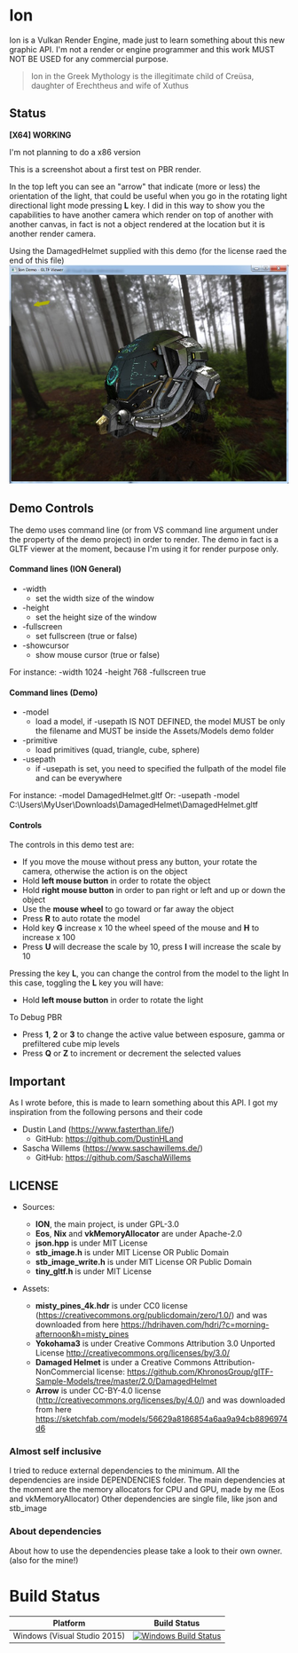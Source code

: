 # Ion

Ion is a Vulkan Render Engine, made just to learn something about this new graphic API.
I'm not a render or engine programmer and this work MUST NOT BE USED for any commercial purpose.

> Ion in the Greek Mythology is the illegitimate child of Creüsa, daughter of Erechtheus and wife of Xuthus


## Status

**[X64] WORKING**

I'm not planning to do a x86 version

This is a screenshot about a first test on PBR render.

In the top left you can see an "arrow" that indicate (more or less) the orientation of the light, that could be useful when you go in the rotating light directional light mode pressing **L** key.
I did in this way to show you the capabilities to have another camera which render on top of another with another canvas, in fact is not a object rendered at the location but it is another render camera.

Using the DamagedHelmet supplied with this demo (for the license raed the end of this file)
<img src="./Screenshots/Screenshot1.jpg">


## Demo Controls

The demo uses command line (or from VS command line argument under the property of the demo project) in order to render.
The demo in fact is a GLTF viewer at the moment, because I'm using it for render purpose only.


#### Command lines (ION General)

* -width
	* set the width size of the window
* -height
	* set the height size of the window
* -fullscreen
	* set fullscreen (true or false)
* -showcursor
	* show mouse cursor (true or false)

For instance:	-width 1024 -height 768 -fullscreen true


#### Command lines (Demo)

* -model
	* load a model, if -usepath IS NOT DEFINED, the model MUST be only the filename and MUST be inside the Assets/Models demo folder
* -primitive
	* load primitives (quad, triangle, cube, sphere)
* -usepath
	* if -usepath is set, you need to specified the fullpath of the model file and can be everywhere 

For instance:	-model DamagedHelmet.gltf
Or: -usepath -model C:\Users\MyUser\Downloads\DamagedHelmet\DamagedHelmet.gltf

#### Controls

The controls in this demo test are:
* If you move the mouse without press any button, your rotate the camera, otherwise the action is on the object
* Hold **left mouse button** in order to rotate the object
* Hold **right mouse button** in order to pan right or left and up or down the object
* Use the **mouse wheel** to go toward or far away the object
* Press **R** to auto rotate the model
* Hold key **G** increase x 10 the wheel speed of the mouse and **H** to increase x 100
* Press **U** will decrease the scale by 10, press **I** will increase the scale by 10

Pressing the key **L**, you can change the control from the model to the light
In this case, toggling the **L** key you will have:
* Hold **left mouse button** in order to rotate the light

To Debug PBR
* Press **1**, **2** or **3** to change the active value between esposure, gamma or prefiltered cube mip levels
* Press **Q** or **Z** to increment or decrement the selected values


## Important

As I wrote before, this is made to learn something about this API.
I got my inspiration from the following persons and their code
- Dustin Land (https://www.fasterthan.life/) 
	- GitHub: https://github.com/DustinHLand
- Sascha Willems (https://www.saschawillems.de/)
	- GitHub: https://github.com/SaschaWillems


## LICENSE

- Sources:
	- **ION**, the main project, is under GPL-3.0
	- **Eos**, **Nix** and **vkMemoryAllocator** are under Apache-2.0
	- **json.hpp** is under MIT License
	- **stb_image.h** is under MIT License OR Public Domain
	- **stb_image_write.h** is under MIT License OR Public Domain
	- **tiny_gltf.h** is under MIT License

- Assets:
	- **misty_pines_4k.hdr** is under CC0 license (https://creativecommons.org/publicdomain/zero/1.0/) and was downloaded from here https://hdrihaven.com/hdri/?c=morning-afternoon&h=misty_pines
	- **Yokohama3** is under Creative Commons Attribution 3.0 Unported License http://creativecommons.org/licenses/by/3.0/
	- **Damaged Helmet** is under a Creative Commons Attribution-NonCommercial license: https://github.com/KhronosGroup/glTF-Sample-Models/tree/master/2.0/DamagedHelmet
	- **Arrow** is under CC-BY-4.0 license (http://creativecommons.org/licenses/by/4.0/) and was downloaded from here https://sketchfab.com/models/56629a8186854a6aa9a94cb8896974d6


### Almost self inclusive

I tried to reduce external dependencies to the minimum.
All the dependencies are inside DEPENDENCIES folder.
The main dependencies at the moment are the memory allocators for CPU and GPU, made by me (Eos and vkMemoryAllocator)
Other dependencies are single file, like json and stb_image


### About dependencies

About how to use the dependencies please take a look to their own owner. (also for the mine!)



# Build Status

| Platform | Build Status |
|:--------:|:------------:|
| Windows (Visual Studio 2015) | [![Windows Build Status](https://ci.appveyor.com/api/projects/status/github/kabalmcblade/ion?branch=master&svg=true)](https://ci.appveyor.com/project/kabalmcblade/ion) |
